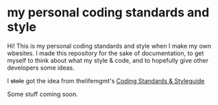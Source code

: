 # my personal coding standards and style
Hi! This is my personal coding standards and style when I make my own wbesites. I made this repository for the sake of documentation, to get myself to think about what my style & code, and to hopefully give other developers some ideas.

I <s>stole</s> got the idea from thelifemgmt's [Coding Standards & Styleguide](https://github.com/thelifemgmt/coding_standards "thelifemgmt's Coding Standards & Styleguide")

Some stuff coming soon.
